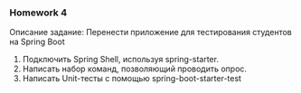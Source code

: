 ### Homework 4
Описание задание:
Перенести приложение для тестирования студентов на Spring Boot
1. Подключить Spring Shell, используя spring-starter.
2. Написать набор команд, позволяющий проводить опрос.
3. Написать Unit-тесты с помощью spring-boot-starter-test
